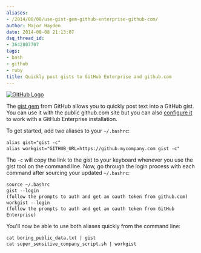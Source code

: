 ```yaml
---
aliases:
- /2014/08/08/use-gist-gem-github-enterprise-github-com/
author: Major Hayden
date: 2014-08-08 21:13:07
dsq_thread_id:
- 3642807707
tags:
- bash
- github
- ruby
title: Quickly post gists to GitHub Enterprise and github.com
---
```


[<img src="/wp-content/uploads/2014/08/github-150x150.png" alt="GitHub Logo" width="150" height="150" class="alignright size-thumbnail wp-image-5124" srcset="/wp-content/uploads/2014/08/github-150x150.png 150w, /wp-content/uploads/2014/08/github-300x300.png 300w, /wp-content/uploads/2014/08/github.png 560w" sizes="(max-width: 150px) 100vw, 150px" />][1]

The [gist gem][2] from GitHub allows you to quickly post text into a GitHub gist. You can use it with the public github.com site but you can also [configure it][3] to work with a GitHub Enterprise installation.

To get started, add two aliases to your `~/.bashrc`:

```
alias gist="gist -c"
alias workgist="GITHUB_URL=https://github.mycompany.com gist -c"
```


The `-c` will copy the link to the gist to your keyboard whenever you use the gist tool on the command line. Now, go through the login process with each command after sourcing your updated `~/.bashrc`:

```
source ~/.bashrc
gist --login
(follow the prompts to auth and get an oauth token from github.com)
workgist --login
(follow the prompts to auth and get an oauth token from GitHub Enterprise)
```


You'll now be able to use both aliases quickly from the command line:

```
cat boring_public_data.txt | gist
cat super_sensitive_company_script.sh | workgist
```


 [1]: /wp-content/uploads/2014/08/github.png
 [2]: https://github.com/defunkt/gist
 [3]: https://github.com/defunkt/gist#github-enterprise
